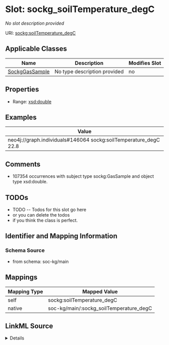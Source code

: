 

# Slot: sockg_soilTemperature_degC


_No slot description provided_





URI: [sockg:soilTemperature_degC](http://www.semanticweb.org/sockg/ontologies/2024/0/soil-carbon-ontology/soilTemperature_degC)



<!-- no inheritance hierarchy -->





## Applicable Classes

| Name | Description | Modifies Slot |
| --- | --- | --- |
| [SockgGasSample](../classes/SockgGasSample.md) | No type description provided |  no  |







## Properties

* Range: [xsd:double](http://www.w3.org/2001/XMLSchema#double)






## Examples

| Value |
| --- |
| neo4j://graph.individuals#146064 sockg:soilTemperature_degC 22.8 |

## Comments

* 107354 occurrences with subject type sockg:GasSample and object type xsd:double.

## TODOs

* TODO -- Todos for this slot go here
* or you can delete the todos
* if you think the class is perfect.

## Identifier and Mapping Information







### Schema Source


* from schema: soc-kg/main




## Mappings

| Mapping Type | Mapped Value |
| ---  | ---  |
| self | sockg:soilTemperature_degC |
| native | soc-kg/main/:sockg_soilTemperature_degC |




## LinkML Source

<details>
```yaml
name: sockg_soilTemperature_degC
description: No slot description provided
todos:
- TODO -- Todos for this slot go here
- or you can delete the todos
- if you think the class is perfect.
comments:
- 107354 occurrences with subject type sockg:GasSample and object type xsd:double.
examples:
- value: neo4j://graph.individuals#146064 sockg:soilTemperature_degC 22.8
from_schema: soc-kg/main
rank: 1000
slot_uri: sockg:soilTemperature_degC
alias: sockg_soilTemperature_degC
domain_of:
- sockg_GasSample
range: double

```
</details>